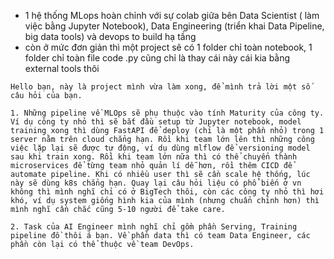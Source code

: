 - 1 hệ thống MLops hoàn chỉnh với sự colab giữa bên Data Scientist ( làm việc bằng Jupyter Notebook), Data Engineering (triển khai Data Pipeline, big data tools) và devops to build hạ tầng
- còn ở mức đơn giản thì một project sẽ có 1 folder chỉ toàn notebook, 1 folder chỉ toàn file code .py
cũng chỉ là thay cái này cái kia bằng external tools thôi

```
Hello bạn, này là project mình vừa làm xong, để mình trả lời một số câu hỏi của bạn.

1. Những pipeline về MLOps sẽ phụ thuộc vào tính Maturity của công ty. Ví dụ công ty nhỏ thì sẽ bắt đầu setup từ Jupyter notebook, model training xong thì dùng FastAPI để deploy (chỉ là một phần nhỏ) trong 1 server nằm trên cloud chẳng hạn. Rồi khi team lớn lên thì những công việc lặp lại sẽ được tự động, ví dụ dùng mlflow để versioning model sau khi train xong. Rồi khi team lớn nữa thì có thể chuyển thành microservices để từng team nhỏ quản lí dễ hơn, rồi thêm CICD để automate pipeline. Khi có nhiều user thì sẽ cần scale hệ thống, lúc này sẽ dùng k8s chẳng hạn. Quay lại câu hỏi liệu có phổ biến ở vn không thì mình nghĩ chỉ có ở BigTech thôi, còn các công ty nhỏ thì hơi khó, ví dụ system giống hình kia của mình (nhưng chuẩn chỉnh hơn) thì mình nghĩ cần chắc cũng 5-10 người để take care.

2. Task của AI Engineer mình nghĩ chỉ gồm phần Serving, Training pipeline đồ thôi á bạn. Về phần data thì có team Data Engineer, các phần còn lại có thể thuộc về team DevOps.
```

